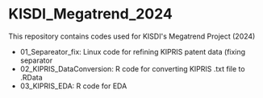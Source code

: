 # KISDI_Megatrend_2024

This repository contains codes used for KISDI's Megatrend Project (2024)

- 01_Separeator_fix: Linux code for refining KIPRIS patent data (fixing separator
- 02_KIPRIS_DataConversion: R code for converting KIPRIS .txt file to .RData
- 03_KIPRIS_EDA: R code for EDA
